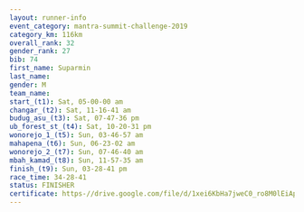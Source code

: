 ```yaml
---
layout: runner-info 
event_category: mantra-summit-challenge-2019 
category_km: 116km 
overall_rank: 32
gender_rank: 27
bib: 74
first_name: Suparmin
last_name: 
gender: M
team_name: 
start_(t1): Sat, 05-00-00 am
changar_(t2): Sat, 11-16-41 am
budug_asu_(t3): Sat, 07-47-36 pm
ub_forest_st_(t4): Sat, 10-20-31 pm
wonorejo_1_(t5): Sun, 03-46-57 am
mahapena_(t6): Sun, 06-23-02 am
wonorejo_2_(t7): Sun, 07-46-40 am
mbah_kamad_(t8): Sun, 11-57-35 am
finish_(t9): Sun, 03-28-41 pm
race_time: 34-28-41
status: FINISHER
certificate: https-//drive.google.com/file/d/1xei6KbHa7jweC0_ro8M0lEiApFhdN-Jc/view?usp=sharing
---
```

